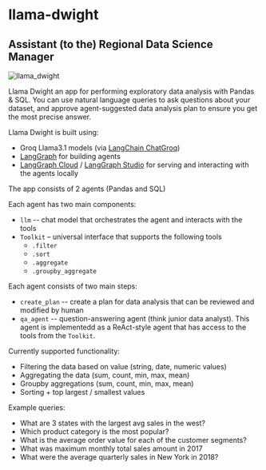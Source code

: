 # llama-dwight

## Assistant (to the) Regional Data Science Manager

![llama_dwight](https://github.com/user-attachments/assets/35022328-ee7c-43a2-8a7f-dfb906531ad3)


Llama Dwight an app for performing exploratory data analysis with Pandas & SQL. You can use natural language queries to ask questions about your dataset, and approve agent-suggested data analysis plan to ensure you get the most precise answer.

Llama Dwight is built using:
- Groq Llama3.1 models (via [LangChain ChatGroq](https://python.langchain.com/v0.2/docs/integrations/chat/groq/))
- [LangGraph](https://github.com/langchain-ai/langgraph) for building agents
- [LangGraph Cloud](https://langchain-ai.github.io/langgraph/cloud/) / [LangGraph Studio](https://github.com/langchain-ai/langgraph-studio) for serving and interacting with the agents locally

The app consists of 2 agents (Pandas and SQL)

Each agent has two main components:

- `llm` -- chat model that orchestrates the agent and interacts with the tools
- `Toolkit` – universal interface that supports the following tools
  - `.filter`
  - `.sort`
  - `.aggregate`
  - `.groupby_aggregate`

Each agent consists of two main steps:

- `create_plan` -- create a plan for data analysis that can be reviewed and modified by human
- `qa_agent` -- question-answering agent (think junior data analyst). This agent is implementedd as a ReAct-style agent that has access to the tools from the `Toolkit`.

Currently supported functionality:

- Filtering the data based on value (string, date, numeric values)
- Aggregating the data (sum, count, min, max, mean)
- Groupby aggregations (sum, count, min, max, mean)
- Sorting + top largest / smallest values

Example queries:

- What are 3 states with the largest avg sales in the west?
- Which product category is the most popular?
- What is the average order value for each of the customer segments?
- What was maximum monthly total sales amount in 2017
- What were the average quarterly sales in New York in 2018?
